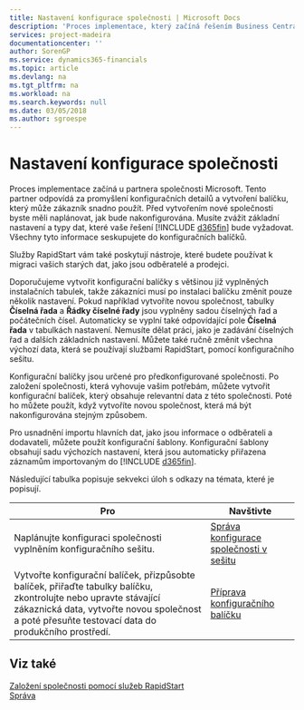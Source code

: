 ```yaml
---
title: Nastavení konfigurace společnosti | Microsoft Docs
description: 'Proces implementace, který začíná řešením Business Central, bude vyžadovat. Všechny tyto informace seskupujete do konfiguračních balíčků.'
services: project-madeira
documentationcenter: ''
author: SorenGP
ms.service: dynamics365-financials
ms.topic: article
ms.devlang: na
ms.tgt_pltfrm: na
ms.workload: na
ms.search.keywords: null
ms.date: 03/05/2018
ms.author: sgroespe
---
```

# <a name="set-up-company-configuration"></a>Nastavení konfigurace společnosti
Proces implementace začíná u partnera společnosti Microsoft. Tento partner odpovídá za promyšlení konfiguračních detailů a vytvoření balíčku, který může zákazník snadno použít. Před vytvořením nové společnosti byste měli naplánovat, jak bude nakonfigurována. Musíte zvážit základní nastavení a typy dat, které vaše řešení [!INCLUDE [d365fin](includes/d365fin_md.md)] bude vyžadovat. Všechny tyto informace seskupujete do konfiguračních balíčků.

Služby RapidStart vám také poskytují nástroje, které budete používat k migraci vašich starých dat, jako jsou odběratelé a prodejci.  

Doporučujeme vytvořit konfigurační balíčky s většinou již vyplněných instalačních tabulek, takže zákazníci musí po instalaci balíčku změnit pouze několik nastavení. Pokud například vytvoříte novou společnost, tabulky **Číselná řada** a **Řádky číselné řady** jsou vyplněny sadou číselných řad a počátečních čísel. Automaticky se vyplní také odpovídající pole **Číselná řada** v tabulkách nastavení. Nemusíte dělat práci, jako je zadávání číselných řad a dalších základních nastavení. Můžete také ručně změnit všechna výchozí data, která se používají službami RapidStart, pomocí konfiguračního sešitu.  

Konfigurační balíčky jsou určené pro předkonfigurované společnosti. Po založení společnosti, která vyhovuje vašim potřebám, můžete vytvořit konfigurační balíček, který obsahuje relevantní data z této společnosti. Poté ho můžete použít, když vytvoříte novou společnost, která má být nakonfigurována stejným způsobem.  

Pro usnadnění importu hlavních dat, jako jsou informace o odběrateli a dodavateli, můžete použít konfigurační šablony. Konfigurační šablony obsahují sadu výchozích nastavení, která jsou automaticky přiřazena záznamům importovaným do [!INCLUDE [d365fin](includes/d365fin_md.md)].

Následující tabulka popisuje sekvekci úloh s odkazy na témata, které je popisují.

|**Pro**|**Navštivte**|  
|------------|-------------|  
|Naplánujte konfiguraci společnosti vyplněním konfiguračního sešitu.|[Správa konfigurace společnosti v sešitu](admin-how-to-manage-company-configuration-in-a-worksheet.md)|  
|Vytvořte konfigurační balíček, přizpůsobte balíček, přiřaďte tabulky balíčku, zkontrolujte nebo upravte stávající zákaznická data, vytvořte novou společnost a poté přesuňte testovací data do produkčního prostředí.|[Příprava konfiguračního balíčku](admin-how-to-prepare-a-configuration-package.md)| 

## <a name="see-also"></a>Viz také  
[Založení společnosti pomocí služeb RapidStart](admin-set-up-a-company-with-rapidstart.md)  
[Správa](admin-setup-and-administration.md)
